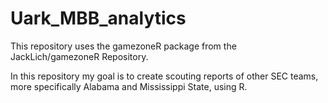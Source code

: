# Uark_MBB_analytics


This repository uses the gamezoneR package from the JackLich/gamezoneR Repository.

In this repository my goal is to create scouting reports of other SEC teams, more specifically Alabama and Mississippi State, using R.